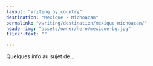 ```yaml
---
layout: "writing_by_country"
destination: "Mexique - Michoacan"
permalink: "/writing/destination/mexique-michoacan/"
header-img: "assets/owner/hero/mexique-bg.jpg"
flickr-text: ""

---
```


Quelques info au sujet de...